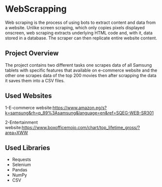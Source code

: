 # WebScrapping
Web scraping is the process of using bots to extract content and data from a website. Unlike screen scraping, which only copies pixels displayed onscreen, web scraping extracts underlying HTML code and, with it, data stored in a database. The scraper can then replicate entire website content.
## Project Overview
The project contains two different tasks one scrapes data of all Samsung tablets with specific features that available on e-commerce website and the other one scrapes data of the top 200 movies then after scrapping the data it saves them into a CSV files.
## Used Websites
1-E-commerce website:https://www.amazon.eg/s?k=samsung&rh=p_89%3Asamsung&language=en&ref=SQEG-WEB-SR301

2-Entertainment website:https://www.boxofficemojo.com/chart/top_lifetime_gross/?area=XWW
## Used Libraries
* Requests
* Selenium
* Pandas
* NumPy
* CSV
